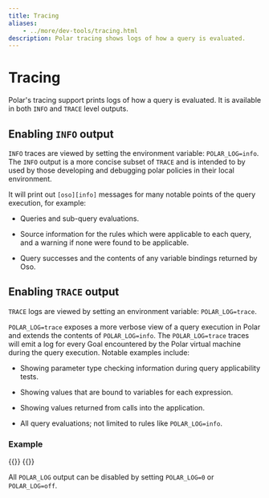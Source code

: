 ```yaml
---
title: Tracing
aliases:
    - ../more/dev-tools/tracing.html
description: Polar tracing shows logs of how a query is evaluated.
---
```


# Tracing

Polar's tracing support prints logs of how a query is evaluated. It is available in both `INFO` and `TRACE` level outputs.

## Enabling `INFO` output 

`INFO` traces are viewed by setting the environment variable: `POLAR_LOG=info`. The `INFO` output is a more concise subset of `TRACE` and is intended to by used by those developing and debugging polar policies in their local environment. 

It will print out `[oso][info]` messages for many notable points of the query execution, for example:

 * Queries and sub-query evaluations.
 
 * Source information for the rules which were applicable to each query, and a warning if none were found to be applicable. 
 
 * Query successes and the contents of any variable bindings returned by Oso.
 
## Enabling `TRACE` output

`TRACE` logs are viewed by setting an environment variable: `POLAR_LOG=trace`.

`POLAR_LOG=trace` exposes a more verbose view of a query execution in Polar and extends the contents of `POLAR_LOG=info`. The `POLAR_LOG=trace` traces will emit a log for every Goal encountered by the Polar virtual machine during the query execution. Notable examples include:

* Showing parameter type checking information during query applicability tests.

* Showing values that are bound to variables for each expression.

* Showing values returned from calls into the application.

* All query evaluations; not limited to rules like `POLAR_LOG=info`.

### Example

{{<literalInclude path="reference/tooling/info" tabGroup="tracing">}}
{{<literalInclude path="reference/tooling/trace" tabGroup="tracing">}}

All `POLAR_LOG` output can be disabled by setting `POLAR_LOG=0` or `POLAR_LOG=off`.
